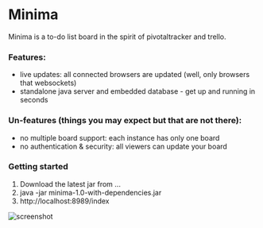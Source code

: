 # Minima
Minima is a to-do list board in the spirit of pivotaltracker and trello.

### Features:
* live updates: all connected browsers are updated (well, only browsers that websockets)
* standalone java server and embedded database - get up and running in seconds

### Un-features (things you may expect but that are not there):

* no multiple board support: each instance has only one board
* no authentication & security: all viewers can update your board
 
### Getting started
1. Download the latest jar from ...
2. java -jar minima-1.0-with-dependencies.jar
3. http://localhost:8989/index

![screenshot](/path/img.jpg "Minima Screenshot")
